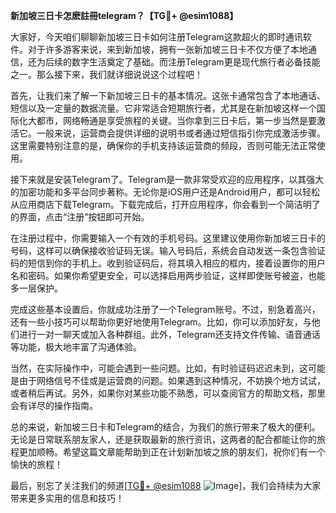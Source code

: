 **新加坡三日卡怎麽註冊telegram？【TG💪+ @esim1088】**

大家好，今天咱们聊聊新加坡三日卡如何注册Telegram这款超火的即时通讯软件。对于许多游客来说，来到新加坡，拥有一张新加坡三日卡不仅方便了本地通信，还为后续的数字生活奠定了基础。而注册Telegram更是现代旅行者必备技能之一。那么接下来，我们就详细说说这个过程吧！

首先，让我们来了解一下新加坡三日卡的基本情况。这张卡通常包含了本地通话、短信以及一定量的数据流量。它非常适合短期旅行者，尤其是在新加坡这样一个国际化大都市，网络畅通是享受旅程的关键。当你拿到三日卡后，第一步当然是要激活它。一般来说，运营商会提供详细的说明书或者通过短信指引你完成激活步骤。这里需要特别注意的是，确保你的手机支持该运营商的频段，否则可能无法正常使用。

接下来就是安装Telegram了。Telegram是一款非常受欢迎的应用程序，以其强大的加密功能和多平台同步著称。无论你是iOS用户还是Android用户，都可以轻松从应用商店下载Telegram。下载完成后，打开应用程序，你会看到一个简洁明了的界面，点击“注册”按钮即可开始。

在注册过程中，你需要输入一个有效的手机号码。这里建议使用你新加坡三日卡的号码，这样可以确保接收验证码无误。输入号码后，系统会自动发送一条包含验证码的短信到你的手机上。收到验证码后，将其填入相应的框内，接着设置你的用户名和密码。如果你希望更安全，可以选择启用两步验证，这样即使账号被盗，也能多一层保护。

完成这些基本设置后，你就成功注册了一个Telegram账号。不过，别急着高兴，还有一些小技巧可以帮助你更好地使用Telegram。比如，你可以添加好友，与他们进行一对一聊天或加入各种群组。此外，Telegram还支持文件传输、语音通话等功能，极大地丰富了沟通体验。

当然，在实际操作中，可能会遇到一些问题。比如，有时验证码迟迟未到，这可能是由于网络信号不佳或是运营商的问题。如果遇到这种情况，不妨换个地方试试，或者稍后再试。另外，如果你对某些功能不熟悉，可以查阅官方的帮助文档，那里会有详尽的操作指南。

总的来说，新加坡三日卡和Telegram的结合，为我们的旅行带来了极大的便利。无论是日常联系朋友家人，还是获取最新的旅行资讯，这两者的配合都能让你的旅程更加顺畅。希望这篇文章能帮助到正在计划新加坡之旅的朋友们，祝你们有一个愉快的旅程！

最后，别忘了关注我们的频道[[TG💪+ @esim1088](https://t.me/s/esim1088) ![Image](https://i.postimg.cc/4NQfJmqS/Snipaste-2025-05-13-00-14-12.png)]，我们会持续为大家带来更多实用的信息和技巧！